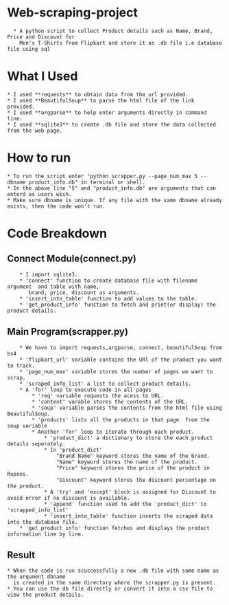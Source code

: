 # Web-scraping-project
      * A python script to collect Product details such as Name, Brand, Price and Discount for 
        Men's T-Shirts from Flipkart and store it as .db file i.e database file using sql 
# What I Used
    * I used **requests** to obtain data from the url provided.
    * I used **BeautifulSoup** to parse the html file of the link provided.
    * I used **argparse** to help enter arguments directly in command line.
    * I used **sqlite3** to create .db file and store the data collected from the web page.

# How to run
    * To run the script enter "python scrapper.py --page_num_max 5 --dbname product_info.db" in terminal or shell.
    * In the above line "5" and "product_info.db" are arguments that can enterd as users wish.
    * Make sure dbname is unique. If any file with the same dbname already exists, then the code won't run.
 
# Code Breakdown
## Connect Module(connect.py)
        
        * I import sqlite3.
        * 'connect' function to create database file with filename argument  and table with name,
           brand, price, discount as arguments.
        * 'insert_into_table' function to add values to the table.
        * 'get_product_info' function to fetch and print(or display) the product details.
        
## Main Program(scrapper.py)
        * We have to import requests,argparse, connect, beautifulSoup from bs4
        * 'flipkart_url' variable contains the URl of the product you want to track.
        * 'page_num_max' variable stores the number of pages we want to scrap.
        * 'scraped_info_list' a list to collect product details.
        * A 'for' loop to execute code in all pages
            * 'req' variable requests the acess to URL.
            * 'content' varable stores the contents of the URL.
            * 'soup' variable parses the contents from the html file using BeautifulSoup.
            * 'products' lists all the products in that page  from the soup variable
            * Another 'for' loop to iterate through each product.
                * 'product_dict' a dictionary to store the each product details seperately.
                * In 'product_dict'  
                    "Brand Name" keyword stores the name of the brand.
                    "Name" keyword stores the name of the product.
                    "Price" keyword stores the price of the product in Rupees.
                    "Discount" keyword stores the discount percentage on the product.
                * A 'try' and 'except' block is assigned for Discount to avoid error if no discount is available.
                * 'append' function used to add the 'product_dict' to 'scrapped_info_list'
                * 'insert_into_table' function inserts the scraped data into the database file.
        * 'get_product_info' function fetches and displays the product information line by line.
## Result
    * When the code is run scuccessfully a new .db file with same name as the arqument dbname
      is created in the same directory where the scrapper.py is present.
    * You can use the db file directly or convert it into a csv file to view the product details.
